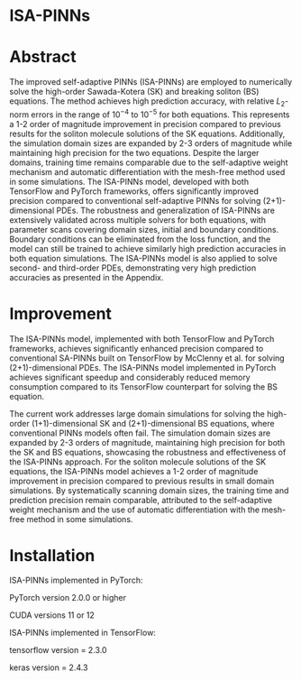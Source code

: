 # ISA-PINNs

# Abstract

The improved self-adaptive PINNs (ISA-PINNs) are employed to numerically solve the high-order Sawada-Kotera (SK) and breaking soliton (BS) equations.
The method achieves high prediction accuracy, with relative $L_2$-norm errors in the range of $10^{-4}$ to $10^{-5}$ for both equations.
This represents a $1$-$2$ order of magnitude improvement in precision compared to previous results for the soliton molecule solutions of the SK equations.
Additionally, the simulation domain sizes are expanded by $2$-$3$ orders of magnitude while maintaining high precision for the two equations. 
Despite the larger domains, training time remains comparable due to the self-adaptive weight mechanism and automatic differentiation with the mesh-free method used in some simulations.
The ISA-PINNs model, developed with both TensorFlow and PyTorch frameworks, offers significantly improved precision compared to conventional self-adaptive PINNs for solving (2+1)-dimensional PDEs.
The robustness and generalization of ISA-PINNs are extensively validated across multiple solvers for both equations, with parameter scans covering domain sizes, initial and boundary conditions.
Boundary conditions can be eliminated from the loss function, and the model can still be trained to achieve similarly high prediction accuracies in both equation simulations.
The ISA-PINNs model is also applied to solve second- and third-order PDEs, demonstrating very high prediction accuracies as presented in the Appendix.


# Improvement

The ISA-PINNs model, implemented with both TensorFlow and PyTorch frameworks, achieves significantly enhanced precision compared to conventional SA-PINNs built on TensorFlow by McClenny et al. for solving ($2$+$1$)-dimensional PDEs.
The ISA-PINNs model implemented in PyTorch achieves significant speedup and considerably reduced memory consumption compared to its TensorFlow counterpart for solving the BS equation.

The current work addresses large domain simulations for solving the high-order (1+1)-dimensional SK and (2+1)-dimensional BS equations, where conventional PINNs models often fail.
The simulation domain sizes are expanded by 2-3 orders of magnitude, maintaining high precision for both the SK and BS equations, showcasing the robustness and effectiveness of the ISA-PINNs approach. 
For the soliton molecule solutions of the SK equations, the ISA-PINNs model achieves a 1-2 order of magnitude improvement in precision compared to previous results in small domain simulations.
By systematically scanning domain sizes, the training time and prediction precision remain comparable, attributed to the self-adaptive weight mechanism and the use of automatic differentiation with the mesh-free method in some simulations.

# Installation
ISA-PINNs implemented in PyTorch:

PyTorch version 2.0.0 or higher

CUDA versions 11 or 12

ISA-PINNs implemented in TensorFlow:

tensorflow version = 2.3.0

keras version = 2.4.3